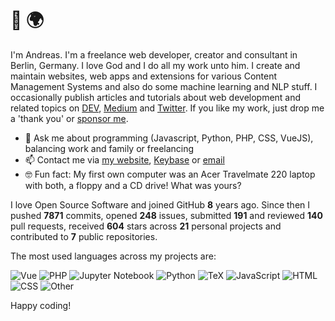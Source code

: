 # 👋 🌍

I'm Andreas. I'm a freelance web developer, creator and consultant in Berlin, Germany. I love God and I do all my work unto him. I create and maintain websites, web apps and extensions for various Content Management Systems and also do some machine learning and NLP stuff. I occasionally publish articles and tutorials about web development and related topics on [DEV](https://dev.to/devmount), [Medium](https://medium.com/@devmount) and [Twitter](https://twitter.com/devmount). If you like my work, just drop me a 'thank you' or [sponsor me](https://github.com/sponsors/devmount).

- 💬 Ask me about programming (Javascript, Python, PHP, CSS, VueJS), balancing work and family or freelancing
- 📫 Contact me via [my website](https://devmount.de/en#contact), [Keybase](https://keybase.io/devmount) or [email](mailto:hello@devmount.de)
- 🤓 Fun fact: My first own computer was an Acer Travelmate 220 laptop with both, a floppy and a CD drive! What was yours?

I love Open Source Software and joined GitHub **8** years ago. Since then I pushed **7871** commits, opened **248** issues, submitted **191** and reviewed **140** pull requests, received **604** stars across **21** personal projects and contributed to **7** public repositories.

The most used languages across my projects are:

![Vue](https://img.shields.io/static/v1?style=flat-square&label=Vue&color=555&labelColor=%2341b883&message=32.3%25)
![PHP](https://img.shields.io/static/v1?style=flat-square&label=PHP&color=555&labelColor=%234F5D95&message=28.2%25)
![Jupyter Notebook](https://img.shields.io/static/v1?style=flat-square&label=Jupyter%20Notebook&color=555&labelColor=%23DA5B0B&message=14%25)
![Python](https://img.shields.io/static/v1?style=flat-square&label=Python&color=555&labelColor=%233572A5&message=10.8%25)
![TeX](https://img.shields.io/static/v1?style=flat-square&label=TeX&color=555&labelColor=%233D6117&message=4.6%25)
![JavaScript](https://img.shields.io/static/v1?style=flat-square&label=JavaScript&color=555&labelColor=%23f1e05a&message=2.6%25)
![HTML](https://img.shields.io/static/v1?style=flat-square&label=HTML&color=555&labelColor=%23e34c26&message=2%25)
![CSS](https://img.shields.io/static/v1?style=flat-square&label=CSS&color=555&labelColor=%23563d7c&message=1.5%25)
![Other](https://img.shields.io/static/v1?style=flat-square&label=Other&color=555&labelColor=%23ededed&message=3.7%25)

Happy coding!
